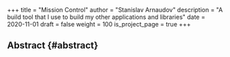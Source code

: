 +++
title = "Mission Control"
author = "Stanislav Arnaudov"
description = "A build tool that I use to build my other applications and libraries"
date = 2020-11-01
draft = false
weight = 100
is_project_page = true
+++

## Abstract {#abstract}
